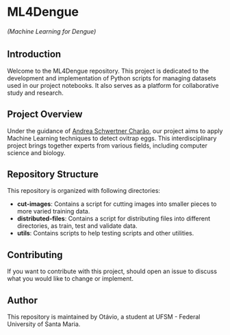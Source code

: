 # ML4Dengue
###### (Machine Learning for Dengue)

## Introduction

Welcome to the ML4Dengue repository. This project is dedicated to the development and implementation of Python scripts for managing datasets used in our project notebooks. It also serves as a platform for collaborative study and research.

## Project Overview

Under the guidance of [Andrea Schwertner Charão](https://www.ufsm.br/cursos/pos-graduacao/santa-maria/ppgcc/andrea-schwertner-charao), our project aims to apply Machine Learning techniques to detect ovitrap eggs. This interdisciplinary project brings together experts from various fields, including computer science and biology.

## Repository Structure

This repository is organized with following directories:

- **cut-images**: Contains a script for cutting images into smaller pieces to more varied training data.
- **distributed-files**: Contains a script for distributing files into different directories, as train, test and validate data.
- **utils**: Contains scripts to help testing scripts and other utilities.

## Contributing

If you want to contribute with this project, should open an issue to discuss what you would like to change or implement.

## Author

This repository is maintained by Otávio, a student at UFSM - Federal University of Santa Maria.

